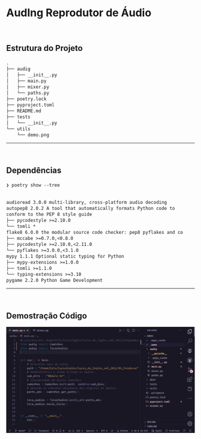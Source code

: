 # AudIng Reprodutor de Áudio


<br>

## Estrutura do Projeto

```
.
├── audig
│   ├── __init__.py
│   ├── main.py
│   ├── mixer.py
│   └── paths.py
├── poetry.lock
├── pyproject.toml
├── README.md
├── tests
│   └── __init__.py
└── utils
    └── demo.png

```

---

<br>

## Dependências

```
❯ poetry show --tree
```

```

audioread 3.0.0 multi-library, cross-platform audio decoding
autopep8 2.0.2 A tool that automatically formats Python code to conform to the PEP 8 style guide
├── pycodestyle >=2.10.0
└── tomli *
flake8 6.0.0 the modular source code checker: pep8 pyflakes and co
├── mccabe >=0.7.0,<0.8.0
├── pycodestyle >=2.10.0,<2.11.0
└── pyflakes >=3.0.0,<3.1.0
mypy 1.1.1 Optional static typing for Python
├── mypy-extensions >=1.0.0
├── tomli >=1.1.0
└── typing-extensions >=3.10
pygame 2.2.0 Python Game Development

```

---

<br>

## Demostração Código

![demo](https://github.com/Oseiasdfarias/auding/blob/main/utils/demo.png?raw=true)

